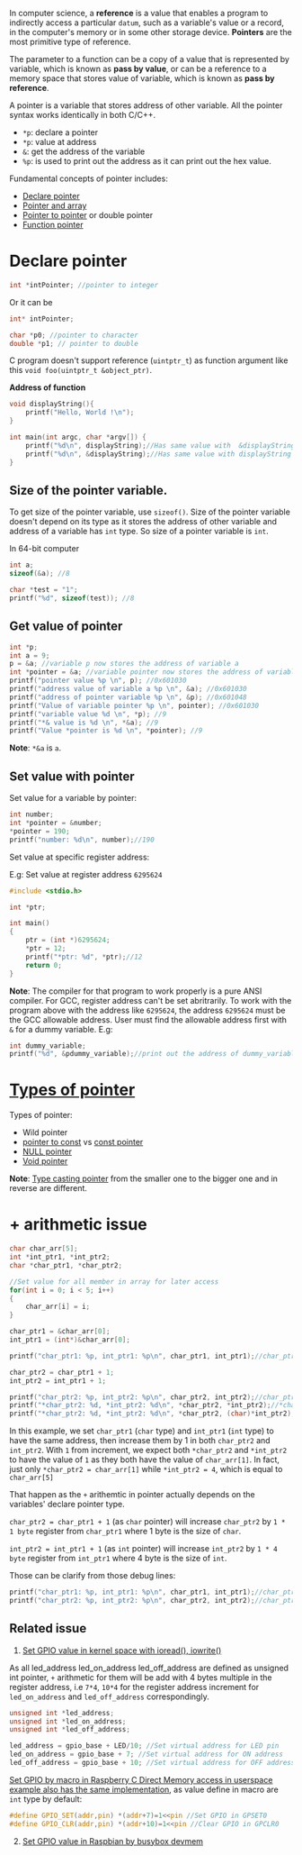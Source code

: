In computer science, a **reference** is a value that enables a program to indirectly access a particular ``datum``, such as a variable's value or a record, in the computer's memory or in some other storage device. **Pointers** are the most primitive type of reference.

The parameter to a function can be a copy of a value that is represented by variable, which is known as **pass by value**, or can be a reference to a memory space that stores value of variable, which is known as **pass by reference**.

A pointer is a variable that stores address of other variable. All the pointer syntax works identically in both C/C++.

* ``*p``: declare a pointer
* ``*p``: value at address
* ``&``: get the address of the variable
* ``%p``: is used to print out the address as it can print out the hex value.

Fundamental concepts of pointer includes:

* [Declare pointer](#declare-pointer)
* [Pointer and array](Pointer%20and%20Array.md)
* [Pointer to pointer]() or double pointer
* [Function pointer](Function%20pointer.md)

# Declare pointer

```c
int *intPointer; //pointer to integer
``` 

Or it can be

```c
int* intPointer;
```

```c
char *p0; //pointer to character
double *p1; // pointer to double
```

C program doesn't support reference (``uintptr_t``) as function argument like this ``void foo(uintptr_t &object_ptr)``.

**Address of function**

```c
void displayString(){
	printf("Hello, World !\n");
}

int main(int argc, char *argv[]) {
	printf("%d\n", displayString);//Has same value with  &displayString
	printf("%d\n", &displayString);//Has same value with displayString
}	
```

## Size of the pointer variable.

To get size of the pointer variable, use ``sizeof()``. Size of the pointer variable doesn't depend on its type as it stores the address of other variable and address of a variable has ``int`` type. So size of a pointer variable is ``int``.

In 64-bit computer

```c
int a;
sizeof(&a); //8
```

```c
char *test = "1";
printf("%d", sizeof(test)); //8
```

## Get value of pointer

```c
int *p;
int a = 9;
p = &a; //variable p now stores the address of variable a
int *pointer = &a; //variable pointer now stores the address of variable a
printf("pointer value %p \n", p); //0x601030
printf("address value of variable a %p \n", &a); //0x601030
printf("address of pointer variable %p \n", &p); //0x601048
printf("Value of variable pointer %p \n", pointer); //0x601030
printf("variable value %d \n", *p); //9
printf("*& value is %d \n", *&a); //9
printf("Value *pointer is %d \n", *pointer); //9
```

**Note**: ``*&a`` is ``a``.

## Set value with pointer

Set value for a variable by pointer:

```c
int number;
int *pointer = &number;
*pointer = 190;
printf("number: %d\n", number);//190
```

Set value at specific register address:

E.g: Set value at register address ``6295624``

```c
#include <stdio.h>

int *ptr;

int main() 
{
	ptr = (int *)6295624; 
	*ptr = 12;
	printf("*ptr: %d", *ptr);//12
	return 0;
}
```

**Note**: The compiler for that program to work properly is a pure ANSI compiler. For GCC, register address can't be set abritrarily. To work with the program above with the address like ``6295624``, the address ``6295624`` must be the GCC allowable address. User must find the allowable address first with ``&`` for a dummy variable. E.g:

```c
int dummy_variable;
printf("%d", &pdummy_variable);//print out the address of dummy_variable first to find the allowable address
```

# [Types of pointer](https://github.com/TranPhucVinh/C/blob/master/Physical%20layer/Memory/Pointer/Types%20of%20pointer.md)

Types of pointer:
* Wild pointer
* [pointer to const](https://github.com/TranPhucVinh/C/blob/master/Physical%20layer/Memory/Pointer/Types%20of%20pointer.md#pointer-to-const) vs [const pointer](https://github.com/TranPhucVinh/C/blob/master/Physical%20layer/Memory/Pointer/Types%20of%20pointer.md#const-pointer)
* [NULL pointer](https://github.com/TranPhucVinh/C/blob/master/Physical%20layer/Memory/Pointer/Types%20of%20pointer.md#null-pointer)
* [Void pointer](Void%20pointer.md)

**Note**: [Type casting pointer](https://github.com/TranPhucVinh/C/blob/master/Physical%20layer/Memory/Pointer/Types%20of%20pointer.md#type-casting-pointer) from the smaller one to the bigger one and in reverse are different.

# + arithmetic issue

```c
char char_arr[5];
int *int_ptr1, *int_ptr2;
char *char_ptr1, *char_ptr2;

//Set value for all member in array for later access
for(int i = 0; i < 5; i++)
{
    char_arr[i] = i;
}

char_ptr1 = &char_arr[0];
int_ptr1 = (int*)&char_arr[0];

printf("char_ptr1: %p, int_ptr1: %p\n", char_ptr1, int_ptr1);//char_ptr1: 0x7ffebc027653, int_ptr1: 0x7ffebc027653

char_ptr2 = char_ptr1 + 1;
int_ptr2 = int_ptr1 + 1;

printf("char_ptr2: %p, int_ptr2: %p\n", char_ptr2, int_ptr2);//char_ptr2: 0x7ffebc027654, int_ptr2: 0x7ffebc027657
printf("*char_ptr2: %d, *int_ptr2: %d\n", *char_ptr2, *int_ptr2);//*char_ptr2: 1, *int_ptr2: 633339908; *int_ptr2 print out garbage value in this way 
printf("*char_ptr2: %d, *int_ptr2: %d\n", *char_ptr2, (char)*int_ptr2);//*char_ptr2: 1, *int_ptr2: 4
```

In this example, we set ``char_ptr1`` (``char`` type) and ``int_ptr1`` (``int`` type) to have the same address, then increase them by 1 in both ``char_ptr2`` and ``int_ptr2``. With ``1`` from increment, we expect both ``*char_ptr2`` and ``*int_ptr2`` to have the value of ``1`` as they both have the value of ``char_arr[1]``. In fact, just only ``*char_ptr2 = char_arr[1]`` while ``*int_ptr2 = 4``, which is equal to ``char_arr[5]``

That happen as the ``+`` arithemtic in pointer actually depends on the variables' declare pointer type.

``char_ptr2 = char_ptr1 + 1`` (as ``char`` pointer) will increase ``char_ptr2`` by ``1 * 1 byte`` register from ``char_ptr1`` where 1 byte is the size of ``char``.

``int_ptr2 = int_ptr1 + 1`` (as ``int`` pointer) will increase ``int_ptr2`` by ``1 * 4 byte`` register from ``int_ptr1`` where 4 byte is the size of ``int``.

Those can be clarify from those debug lines:

```c
printf("char_ptr1: %p, int_ptr1: %p\n", char_ptr1, int_ptr1);//char_ptr1: 0x7ffebc027653, int_ptr1: 0x7ffebc027653
printf("char_ptr2: %p, int_ptr2: %p\n", char_ptr2, int_ptr2);//char_ptr2: 0x7ffebc027654, int_ptr2: 0x7ffebc027657
```

## Related issue

1. [Set GPIO value in kernel space with ioread(), iowrite()](https://github.com/TranPhucVinh/Raspberry-Pi-C/blob/main/Kernel/blink_led_with_iowrite32.c)

As all led_address led_on_address led_off_address are defined as unsigned int pointer, ``+`` arithmetic for them will be add with 4 bytes multiple in the register address, i.e ``7*4``, ``10*4`` for the register address increment for ``led_on_address`` and ``led_off_address`` correspondingly.

```c
unsigned int *led_address;
unsigned int *led_on_address;
unsigned int *led_off_address;

led_address = gpio_base + LED/10; //Set virtual address for LED pin
led_on_address = gpio_base + 7; //Set virtual address for ON address
led_off_address = gpio_base + 10; //Set virtual address for OFF address
```

[Set GPIO by macro in Raspberry C Direct Memory access in userspace example also has the same implementation](https://github.com/TranPhucVinh/Raspberry-Pi-C/blob/main/Physical%20layer/GPIO/direct_register_access_control_gpio.c), as value define in macro are ``int`` type by default:

```c
#define GPIO_SET(addr,pin) *(addr+7)=1<<pin //Set GPIO in GPSET0
#define GPIO_CLR(addr,pin) *(addr+10)=1<<pin //Clear GPIO in GPCLR0
```

2. [Set GPIO value in Raspbian by busybox devmem](https://github.com/TranPhucVinh/Raspberry-Pi-C/blob/main/Physical%20layer/Direct%20register%20access.md)
